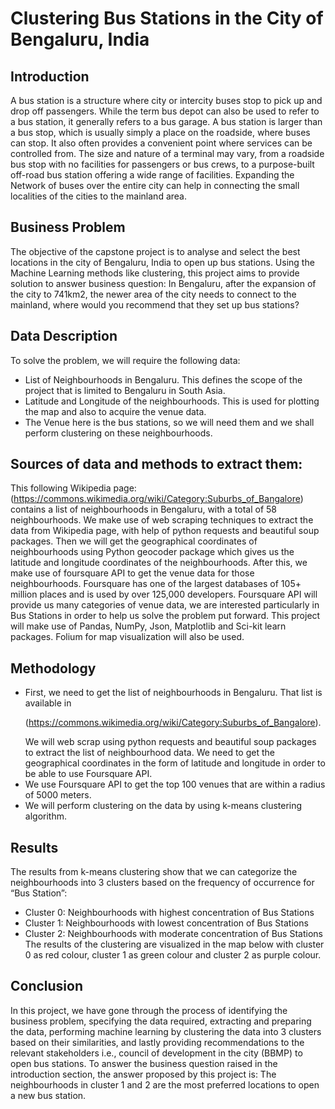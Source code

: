 # Clustering Bus Stations in the City of Bengaluru, India

## Introduction
A bus station is a structure where city or intercity buses stop to pick up and drop off passengers. While the term bus depot can also be used to refer to a bus station, 
it generally refers to a bus garage. A bus station is larger than a bus stop, which is usually simply a place on the roadside, where buses can stop. It also often provides 
a convenient point where services can be controlled from. The size and nature of a terminal may vary, from a roadside bus stop with no facilities for passengers or bus crews,
to a purpose-built off-road bus station offering a wide range of facilities. Expanding the Network of buses over the entire city can help in connecting the small localities 
of the cities to the mainland area.

## Business Problem 
The objective of the capstone project is to analyse and select the best locations in the city of Bengaluru, India to open up bus stations. Using the Machine Learning methods 
like clustering, this project aims to provide solution to answer business question: In Bengaluru, after the expansion of the city to 741km2, the newer area of the city needs 
to connect to the mainland, where would you recommend that they set up bus stations?

## Data Description 
To solve the problem, we will require the following data: 
* List of Neighbourhoods in Bengaluru. This defines the scope of the project that is limited to Bengaluru in South Asia.
* Latitude and Longitude of the neighbourhoods. This is used for plotting the map and also to acquire the venue data. 
* The Venue here is the bus stations, so we will need them and we shall perform clustering on these neighbourhoods.

## Sources of data and methods to extract them: 
This following Wikipedia page: (https://commons.wikimedia.org/wiki/Category:Suburbs_of_Bangalore) contains a list of neighbourhoods in Bengaluru, with a total of 58 
neighbourhoods. We make use of web scraping techniques to extract the data from Wikipedia page, with help of python requests and beautiful soup packages. Then we will get 
the geographical coordinates of neighbourhoods using Python geocoder package which gives us the latitude and longitude coordinates of the neighbourhoods.
After this, we make use of foursquare API to get the venue data for those neighbourhoods. Foursquare has one of the largest databases of 105+ million places and is used by 
over 125,000 developers. Foursquare API will provide us many categories of venue data, we are interested particularly in Bus Stations in order to help us solve the problem 
put forward. This project will make use of Pandas, NumPy, Json, Matplotlib and Sci-kit learn packages. Folium for map visualization will also be used.

## Methodology
* First, we need to get the list of neighbourhoods in Bengaluru. That list is available in <p>(https://commons.wikimedia.org/wiki/Category:Suburbs_of_Bangalore).</p> 
We will web scrap using python requests and beautiful soup packages to extract the list of neighbourhood data. We need to get the geographical coordinates in the form of 
latitude and longitude in order to be able to use Foursquare API.
* We use Foursquare API to get the top 100 venues that are within a radius of 5000 meters.
* We will perform clustering on the data by using k-means clustering algorithm.

## Results
The results from k-means clustering show that we can categorize the neighbourhoods into 3 clusters based on the frequency of occurrence for “Bus Station”: 
* Cluster 0: Neighbourhoods with highest concentration of Bus Stations 
* Cluster 1: Neighbourhoods with lowest concentration of Bus Stations 
* Cluster 2: Neighbourhoods with moderate concentration of Bus Stations
The results of the clustering are visualized in the map below with cluster 0 as red colour, cluster 1 as green colour and cluster 2 as purple colour.

## Conclusion 
In this project, we have gone through the process of identifying the business problem, specifying the data required, extracting and preparing the data, performing 
machine learning by clustering the data into 3 clusters based on their similarities, and lastly providing recommendations to the relevant stakeholders i.e., council of 
development in the city (BBMP) to open bus stations. To answer the business question raised in the introduction section, the answer proposed by this project is: 
The neighbourhoods in cluster 1 and 2 are the most preferred locations to open a new bus station.
